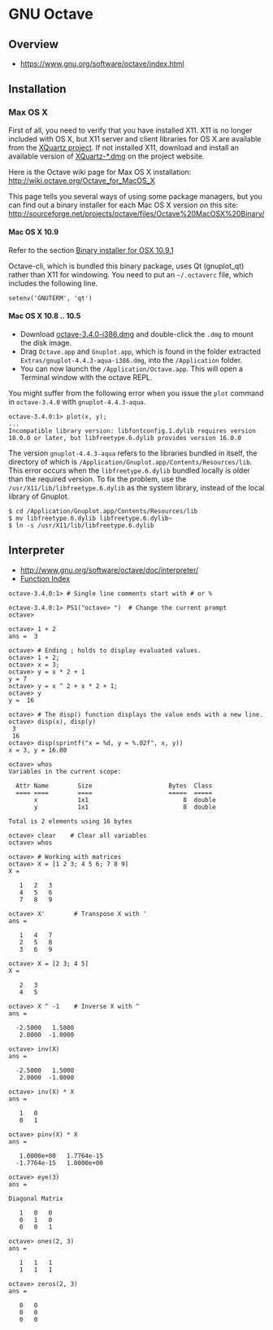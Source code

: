 # GNU Octave

## Overview

* <https://www.gnu.org/software/octave/index.html>

## Installation

### Max OS X

First of all, you need to verify that you have installed X11. X11 is no longer included with OS X, but X11 server and client libraries for OS X are available from the [XQuartz project](http://xquartz.macosforge.org). If not installed X11, download and install an available version of [XQuartz-*.dmg](http://xquartz.macosforge.org/landing/) on the project website.

Here is the Octave wiki page for Max OS X installation: <http://wiki.octave.org/Octave_for_MacOS_X>

This page tells you several ways of using some package managers, but you can find out a binary installer for each Mac OS X version on this site: <http://sourceforge.net/projects/octave/files/Octave%20MacOSX%20Binary/>

#### Mac OS X 10.9

Refer to the section [Binary installer for OSX 10.9.1](http://wiki.octave.org/Octave_for_MacOS_X#Binary_installer_for_OSX_10.9.1)

Octave-cli, which is bundled this binary package, uses Qt (gnuplot_qt) rather than X11 for windowing. You need to put an `~/.octaverc` file, which includes the following line.

```
setenv('GNUTERM', 'qt')
```

#### Mac OS X 10.8 .. 10.5

* Download [octave-3.4.0-i386.dmg](http://sourceforge.net/projects/octave/files/Octave%20MacOSX%20Binary/2011-04-21%20binary%20of%20Octave%203.4.0/) and double-click the `.dmg` to mount the disk image.
* Drag `Octave.app` and `Gnuplot.app`, which is found in the folder extracted `Extras/gnuplot-4.4.3-aqua-i386.dmg`, into the `/Application` folder.
* You can now launch the `/Application/Octave.app`. This will open a Terminal window with the octave REPL.

You might suffer from the following error when you issue the `plot` command in `octave-3.4.0` with `gnuplot-4.4.3-aqua`.

```
octave-3.4.0:1> plot(x, y);
...
Incompatible library version: libfontconfig.1.dylib requires version 18.0.0 or later, but libfreetype.6.dylib provides version 16.0.0
```

The version `gnuplot-4.4.3-aqua` refers to the libraries bundled in itself, the directory of which is `/Application/Gnuplot.app/Contents/Resources/lib`. This error occurs when the `libfreetype.6.dylib` bundled locally is older than the required version. To fix the problem, use the `/usr/X11/lib/libfreetype.6.dylib` as the system library, instead of the local library of Gnuplot.

```
$ cd /Application/Gnuplot.app/Contents/Resources/lib
$ mv libfreetype.6.dylib libfreetype.6.dylib~
$ ln -s /usr/X11/lib/libfreetype.6.dylib
```

## Interpreter

* <http://www.gnu.org/software/octave/doc/interpreter/>
* [Function Index](http://www.gnu.org/software/octave/doc/interpreter/Function-Index.html)

```
octave-3.4.0:1> # Single line comments start with # or %

octave-3.4.0:1> PS1("octave> ")  # Change the current prompt
octave>

octave> 1 + 2
ans =  3

octave> # Ending ; holds to display evaluated values.
octave> 1 + 2;
octave> x = 3;
octave> y = x * 2 + 1
y = 7
octave> y = x ^ 2 + x * 2 + 1;
octave> y
y =  16

octave> # The disp() function displays the value ends with a new line.
octave> disp(x), disp(y)
 3
 16
octave> disp(sprintf("x = %d, y = %.02f", x, y))
x = 3, y = 16.00

octave> whos
Variables in the current scope:

  Attr Name        Size                     Bytes  Class
  ==== ====        ====                     =====  =====
       x           1x1                          8  double
       y           1x1                          8  double

Total is 2 elements using 16 bytes

octave> clear    # Clear all variables
octave> whos

octave> # Working with matrices
octave> X = [1 2 3; 4 5 6; 7 8 9]
X =

   1   2   3
   4   5   6
   7   8   9

octave> X'        # Transpose X with '
ans =

   1   4   7
   2   5   8
   3   6   9

octave> X = [2 3; 4 5]
X =

   2   3
   4   5

octave> X ^ -1    # Inverse X with ^
ans =

  -2.5000   1.5000
   2.0000  -1.0000

octave> inv(X)
ans =

  -2.5000   1.5000
   2.0000  -1.0000

octave> inv(X) * X
ans =

   1   0
   0   1

octave> pinv(X) * X
ans =

   1.0000e+00   1.7764e-15
  -1.7764e-15   1.0000e+00

octave> eye(3)
ans =

Diagonal Matrix

   1   0   0
   0   1   0
   0   0   1

octave> ones(2, 3)
ans =

   1   1   1
   1   1   1

octave> zeros(2, 3)
ans =

   0   0
   0   0
   0   0

```
